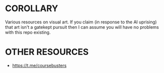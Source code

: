 # COROLLARY
Various resources on visual art. If you claim (in response to the AI uprising) that art isn't a gatekept pursuit then I can assume you will have no problems with this repo existing.

# OTHER RESOURCES
- https://t.me/coursebusters
